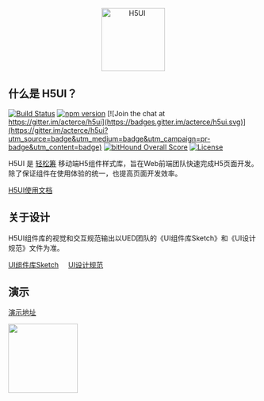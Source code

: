 <p align="center">
    <a href="http://www.h5ui.io">
        <img width="128" src="http://s.h5ui.io/img/h5ui-logo-256.png" alt="H5UI">
    </a>
</p>

## 什么是 H5UI？
[![Build Status](https://travis-ci.org/acterce/h5ui.svg?branch=master)](https://travis-ci.org/acterce/h5ui)
[![npm version](https://img.shields.io/npm/v/H5UI.svg)](https://www.npmjs.com/package/h5ui)
[![Join the chat at https://gitter.im/acterce/h5ui](https://badges.gitter.im/acterce/h5ui.svg)](https://gitter.im/acterce/h5ui?utm_source=badge&utm_medium=badge&utm_campaign=pr-badge&utm_content=badge)
[![bitHound Overall Score](https://www.bithound.io/github/acterce/h5ui/badges/score.svg)](https://www.bithound.io/github/acterce/h5ui)
[![License](http://img.shields.io/:license-mit-blue.svg)](https://mit-license.org)
 
<p>
H5UI 是 <a href="http://qschou.com" target="_blank" alt="轻松筹">轻松筹</a> 移动端H5组件样式库，旨在Web前端团队快速完成H5页面开发。除了保证组件在使用体验的统一，也提高页面开发效率。
</p>
<p>
<a href="http://docs.h5ui.io" target="_blank">H5UI使用文档</a>
</p>
 
 
## 关于设计
<p>
H5UI组件库的视觉和交互规范输出以UED团队的《UI组件库Sketch》和《UI设计规范》文件为准。
</p>
<p>
<a href="http://h5ui.io/download/h5ui-sketch.zip">UI组件库Sketch</a>&nbsp;&nbsp;&nbsp;&nbsp;
<a href="http://h5ui.io/design/Design-Guidelines.pdf" target="_blank">UI设计规范</a>
</p>
 
 
## 演示
<p>
<a href="http://h5ui.io/" target="_blank">演示地址</a><br>
</p>
<p>
<img src="http://docs.h5ui.io/static/img/qrcode-example.png" width="140" height="140" alt="">
</p>
